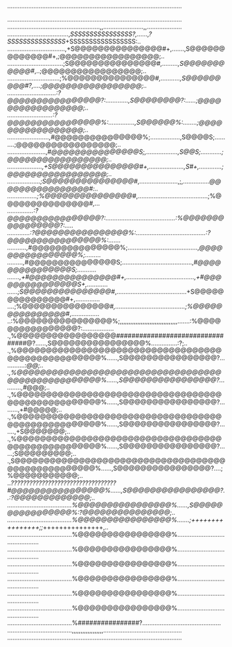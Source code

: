 ....................................................................................................

....................................................................................................  
.....................................................,,.......................,,....................  
...................................,*SSSSSSSSSSSSSSSS?,......,?SSSSSSSSSSSSSSS*+SSSSSSSSSSSSSSSSS:..  
.................................,+S@@@@@@@@@@@@@@@#+,.......,S@@@@@@@@@@@@@#+,;@@@@@@@@@@@@@@@@@;..  
................................;S@@@@@@@@@@@@@@@#*,.........,S@@@@@@@@@@@#*,..;@@@@@@@@@@@@@@@@@;..  
..............................;%@@@@@@@@@@@@@@@#*,...........,S@@@@@@@@@#?,....;@@@@@@@@@@@@@@@@@;..  
............................:?@@@@@@@@@@@@@@@@?:.............,S@@@@@@@@?:......;@@@@@@@@@@@@@@@@@;..  
..........................:?@@@@@@@@@@@@@@@@%:...............,S@@@@@@%:........;@@@@@@@@@@@@@@@@@;..  
........................,*#@@@@@@@@@@@@@@@%;.................,S@@@@S;..........;@@@@@@@@@@@@@@@@@;..  
......................,*#@@@@@@@@@@@@@@@S;,..................,S@@S;............;@@@@@@@@@@@@@@@@@;..  
....................,+S@@@@@@@@@@@@@@@#+,....................,S#+,.............;@@@@@@@@@@@@@@@@@;..  
...................;S@@@@@@@@@@@@@@@#*,......................,;,...............*@@@@@@@@@@@@@@@@#:..  
.................;%@@@@@@@@@@@@@@@#*,........................................;%@@@@@@@@@@@@@@@#*,...  
...............:?@@@@@@@@@@@@@@@@?:........................................:%@@@@@@@@@@@@@@@@?:.....  
.............:?@@@@@@@@@@@@@@@@%:........................................:?@@@@@@@@@@@@@@@@%:.......  
...........,*#@@@@@@@@@@@@@@@%;........................................,*@@@@@@@@@@@@@@@@%;.........  
.........,*#@@@@@@@@@@@@@@@S;........................................,*#@@@@@@@@@@@@@@@S;...........  
.......,+#@@@@@@@@@@@@@@@#+,.......................................,+#@@@@@@@@@@@@@@@S+,............  
......;S@@@@@@@@@@@@@@@#*,........................................+S@@@@@@@@@@@@@@@#+,..............  
....;%@@@@@@@@@@@@@@@#*,........................................;%@@@@@@@@@@@@@@@#*,................  
..:%@@@@@@@@@@@@@@@@%;,,,,,,,,,,,,,,,,,,,,,,,,,,,,,,,,,.......:%@@@@@@@@@@@@@@@@?:..................  
.,%@@@@@@@@@@@@@@@@@#################################@?......,S@@@@@@@@@@@@@@@@%...............:?;..  
.,%@@@@@@@@@@@@@@@@@@@@@@@@@@@@@@@@@@@@@@@@@@@@@@@@@@@%......,S@@@@@@@@@@@@@@@@?.............:*@@;..  
.,%@@@@@@@@@@@@@@@@@@@@@@@@@@@@@@@@@@@@@@@@@@@@@@@@@@@%......,S@@@@@@@@@@@@@@@@?...........,*#@@@;..  
.,%@@@@@@@@@@@@@@@@@@@@@@@@@@@@@@@@@@@@@@@@@@@@@@@@@@@%......,S@@@@@@@@@@@@@@@@?.........,+#@@@@@;..  
.,%@@@@@@@@@@@@@@@@@@@@@@@@@@@@@@@@@@@@@@@@@@@@@@@@@@@%......,S@@@@@@@@@@@@@@@@?.......,+S@@@@@@@;..  
.,%@@@@@@@@@@@@@@@@@@@@@@@@@@@@@@@@@@@@@@@@@@@@@@@@@@@%......,S@@@@@@@@@@@@@@@@?......;S@@@@@@@@@;..  
.,S@@@@@@@@@@@@@@@@@@@@@@@@@@@@@@@@@@@@@@@@@@@@@@@@@@@%......,S@@@@@@@@@@@@@@@@?....;%@@@@@@@@@@@;..  
..*??????????????????????????????????#@@@@@@@@@@@@@@@@%......,S@@@@@@@@@@@@@@@@?..:?@@@@@@@@@@@@@;..  
.....................................%@@@@@@@@@@@@@@@@%......,S@@@@@@@@@@@@@@@@%:?@@@@@@@@@@@@@@@;..  
.....................................%@@@@@@@@@@@@@@@@%.......;++++++++++++++++;;*+++++++++++++++,..  
.....................................%@@@@@@@@@@@@@@@@%.............................................  
.....................................%@@@@@@@@@@@@@@@@%.............................................  
.....................................%@@@@@@@@@@@@@@@@%.............................................  
.....................................%@@@@@@@@@@@@@@@@%.............................................  
.....................................%@@@@@@@@@@@@@@@@%.............................................  
.....................................%@@@@@@@@@@@@@@@@%.............................................  
.....................................%################?.............................................  
.....................................,,,,,,,,,,,,,,,,,,.............................................  
....................................................................................................

